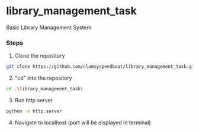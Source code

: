 # library_management_task
Basic Library Management System 

### Steps
1. Clone the repository
```bash
git clone https://github.com/clumsyspeedboat/library_management_task.git
```
2. "cd" into the repository
```bash
cd .\library_management_task\
```
3. Run http server
```bash
python -m http.server
```
4. Navigate to localhost (port will be displayed in terminal)
